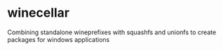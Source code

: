 # winecellar
Combining standalone wineprefixes with squashfs and unionfs to create packages for windows applications
